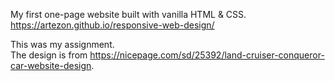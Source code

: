 My first one-page website built with vanilla HTML & CSS.<br />
https://artezon.github.io/responsive-web-design/

This was my assignment.<br />
The design is from https://nicepage.com/sd/25392/land-cruiser-conqueror-car-website-design.
